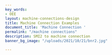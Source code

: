 ```yaml
---
key_words:
- OEE
layout: machine-connections-design
title: Machine Connection Examples
document_title: 'Machine Connection '
permalink: "/machine connections"
description: SMI2 to machine connection
banner_bg_image: "/uploads/2021/10/21/bnr2.jpg"

---
```

